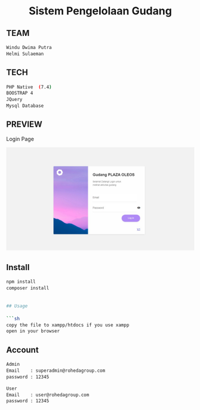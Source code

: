 <h1 align="center">Sistem Pengelolaan Gudang</h1>

## TEAM
```sh
Windu Dwima Putra
Helmi Sulaeman
```

## TECH
```sh
PHP Native  (7.4)
BOOSTRAP 4
JQuery
Mysql Database
```

## PREVIEW

<p>Login Page</p>
<img src="login.jpeg"/>


## Install

```sh
npm install
composer install
```
```sh

## Usage

```sh
copy the file to xampp/htdocs if you use xampp
open in your browser
```

## Account

```sh
Admin
Email    : superadmin@rohedagroup.com
password : 12345
```

```sh
User
Email    : user@rohedagroup.com
password : 12345
```


